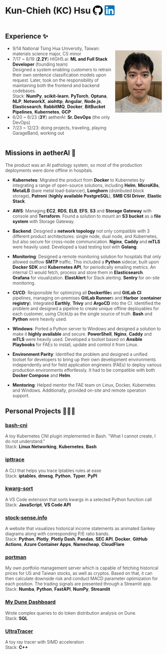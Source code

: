 <div style="font-weight: 300;">

# Kun-Chieh (KC) Hsu <span style="vertical-align: middle;">[![](./assets/github.png)](https://github.com/sieginglion/resume)</span> <span style="vertical-align: middle;">[![](./assets/linkedin.png)](https://www.linkedin.com/in/sieginglion/)</span>

<div style="display: flex; justify-content: space-between; align-items: center;">
<div>

## Experience ✨

- 9/14 National Tsing Hua University, Taiwan: materials science major, CS minor
- 7/17 ~ 8/19 (**2.2Y**) HIGH5.ai: **ML and Full Stack Developer** (founding team) \
  Designed a system enabling customers to retrain their own sentence classification models upon request. Later, took on the responsibility of maintaining both the frontend and backend codebases. \
  Stack: **NumPy**, **scikit-learn**, **PyTorch**, **Optuna**, **NLP**, **NetworkX**, **aiohttp**, **Angular**, **Node.js**, **Elasticsearch**, **RabbitMQ**, **Docker**, **BitBucket Pipelines**, **Kubernetes**, **GCP**
- 6/20 ~ 6/23 (**3Y**) aetherAI: **Sr. DevOps** (the only DevOps)
- 7/23 ~ 12/23: doing projects, traveling, playing GarageBand, working out

</div>
<img src="./assets/sieginglion.jpeg" height=200></img>
</div>

## Missions in aetherAI 🎯

The product was an AI pathology system, so most of the production deployments were done offline in hospitals.

- **Kubernetes**: Migrated the product from **Docker** to Kubernetes by integrating a range of open-source solutions, including **Helm**, **MicroK8s**, **MetalLB** (bare metal load-balancer), **Longhorn** (distributed block storage), **Patroni** (**highly available PostgreSQL**), **SMB CSI Driver**, **Elastic Stack**.

- **AWS**: Managing **EC2**, **RDS**, **ELB**, **EFS**, **S3** and **Storage Gateway** with console and **Terraform**. Found a solution to mount an **S3 bucket** as a **file system** with Storage Gateway.

- **Backend**: Designed a **network topology** not only compatible with 3 different product architectures: single node, dual node, and Kubernetes, but also secure for cross-node communication. **Nginx**, **Caddy** and **mTLS** were heavily used. Developed a load testing tool with **Golang**.

- **Monitoring**: Designed a remote monitoring solution for hospitals that only allowed outflow **SMTP** traffic. This included a **Python** sidecar, built upon **Docker SDK** and **Kubernetes API**, for periodically emailing metrics. An internal CI would fetch, process and store them in **Elasticsearch**. **Grafana** for visualization. **ElastAlert** for Slack alerting. **Sentry** for on-site monitoring.

- **CI/CD**: Responsible for optimizing all **Dockerfile**s and **GitLab CI** pipelines, managing on-premises **GitLab Runner**s and **Harbor** (**container registry**). Integrated **Earthly**, **Trivy** and **ArgoCD** into the CI. Identified the problem and designed a pipeline to create unique offline deployables for each customer, using ClickUp as the single source of truth. **Bash** and **Python** were heavily used.

- **Windows**: Ported a Python server to Windows and designed a solution to make it **highly available** and secure. **PowerShell**, **Nginx**, **Caddy** and **mTLS** were heavily used. Developed a toolset based on **Ansible Playbooks** for FAEs to install, update and control it from Linux.

- **Environment Parity**: Identified the problem and designed a unified toolset for developers to bring up their own development environments independently and for field application engineers (FAEs) to deploy various production environments effortlessly. It had to be compatible with both **Docker Compose** and **Helm**.

- **Mentoring**: Helped mentor the FAE team on Linux, Docker, Kubernetes and Windows. Additionally, provided on-site and remote operation support.

## Personal Projects 🧑🏻‍💻

### [bash-cni](https://github.com/sieginglion/bash-cni)

A toy Kubernetes CNI plugin implemented in Bash. "What I cannot create, I do not understand." \
Stack: **Linux Networking**, **Kubernetes**, **Bash**

### [ipttrace](https://pypi.org/project/ipttrace/)

A CLI that helps you trace Iptables rules at ease \
Stack: **iptables**, **dmesg**, **Python**, **Typer**, **PyPI**

### [kwarg-sort](https://marketplace.visualstudio.com/items?itemName=sieginglion.kwarg-sort)

A VS Code extension that sorts kwargs in a selected Python function call \
Stack: **JavaScript**, **VS Code API**

### [stock-sense.info](https://stock-sense.info/)

A website that visualizes historical income statements as animated Sankey diagrams along with corresponding P/E ratio bands. \
Stack: **Python**, **Plotly**, **Plotly Dash**, **Pandas**, **SEC API**, **Docker**, **GitHub Actions**, **Azure Container Apps**, **Namecheap**, **CloudFlare**

### [portman](https://github.com/sieginglion/portman)

My own portfolio management server which is capable of fetching historical prices for US and Taiwan stocks, as well as cryptos. Based on that, it can then calculate downside risk and conduct MACD parameter optimization for each position. The trading signals are presented through a Streamlit app. \
Stack: **Numba**, **Python**, **FastAPI**, **NumPy**, **Streamlit**

### [My Dune Dashboard](https://dune.com/sieginglion/gmx)

Wrote complex queries to do token distribution analysis on Dune. \
Stack: **SQL**

### [UltraTracer](https://github.com/sieginglion/UltraTracer)

A toy ray tracer with SIMD acceleration \
Stack: **C++**

</div>

